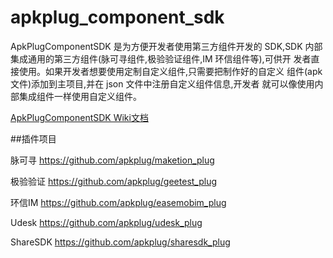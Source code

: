 # apkplug_component_sdk

ApkPlugComponentSDK 是为方便开发者使用第三方组件开发的 SDK,SDK 内部 集成通用的第三方组件(脉可寻组件,极验验证组件,IM 环信组件等),可供开 发者直接使用。如果开发者想要使用定制自定义组件,只需要把制作好的自定义 组件(apk 文件)添加到主项目,并在 json 文件中注册自定义组件信息,开发者 就可以像使用内部集成组件一样使用自定义组件。

[ApkPlugComponentSDK Wiki文档](https://github.com/apkplug/apkplug_component_sdk/wiki/apkplug-component-sdk)

##插件项目


脉可寻
<https://github.com/apkplug/maketion_plug>

极验验证
<https://github.com/apkplug/geetest_plug>

环信IM
<https://github.com/apkplug/easemobim_plug>

Udesk
<https://github.com/apkplug/udesk_plug>


ShareSDK
<https://github.com/apkplug/sharesdk_plug>

